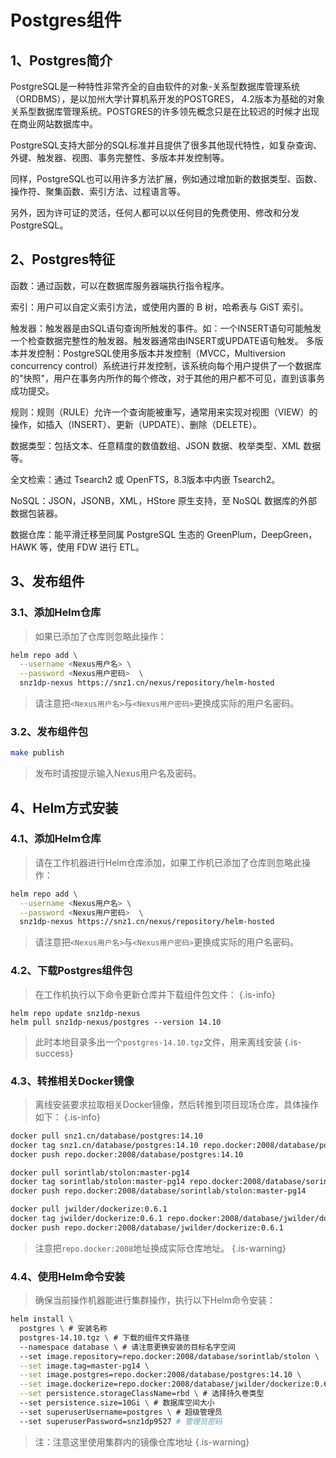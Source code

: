 # Postgres组件

## 1、Postgres简介

PostgreSQL是一种特性非常齐全的自由软件的对象-关系型数据库管理系统（ORDBMS），是以加州大学计算机系开发的POSTGRES，
4.2版本为基础的对象关系型数据库管理系统。POSTGRES的许多领先概念只是在比较迟的时候才出现在商业网站数据库中。

PostgreSQL支持大部分的SQL标准并且提供了很多其他现代特性，如复杂查询、外键、触发器、视图、事务完整性、多版本并发控制等。

同样，PostgreSQL也可以用许多方法扩展，例如通过增加新的数据类型、函数、操作符、聚集函数、索引方法、过程语言等。

另外，因为许可证的灵活，任何人都可以以任何目的免费使用、修改和分发PostgreSQL。


## 2、Postgres特征

函数：通过函数，可以在数据库服务器端执行指令程序。

索引：用户可以自定义索引方法，或使用内置的 B 树，哈希表与 GiST 索引。

触发器：触发器是由SQL语句查询所触发的事件。如：一个INSERT语句可能触发一个检查数据完整性的触发器。触发器通常由INSERT或UPDATE语句触发。 多版本并发控制：PostgreSQL使用多版本并发控制（MVCC，Multiversion concurrency control）系统进行并发控制，该系统向每个用户提供了一个数据库的"快照"，用户在事务内所作的每个修改，对于其他的用户都不可见，直到该事务成功提交。

规则：规则（RULE）允许一个查询能被重写，通常用来实现对视图（VIEW）的操作，如插入（INSERT）、更新（UPDATE）、删除（DELETE）。

数据类型：包括文本、任意精度的数值数组、JSON 数据、枚举类型、XML 数据等。

全文检索：通过 Tsearch2 或 OpenFTS，8.3版本中内嵌 Tsearch2。

NoSQL：JSON，JSONB，XML，HStore 原生支持，至 NoSQL 数据库的外部数据包装器。

数据仓库：能平滑迁移至同属 PostgreSQL 生态的 GreenPlum，DeepGreen，HAWK 等，使用 FDW 进行 ETL。

## 3、发布组件

### 3.1、添加Helm仓库

> 如果已添加了仓库则忽略此操作：

```bash
helm repo add \
  --username <Nexus用户名> \
  --password <Nexus用户密码>  \
  snz1dp-nexus https://snz1.cn/nexus/repository/helm-hosted
```

> 请注意把`<Nexus用户名>`与`<Nexus用户密码>`更换成实际的用户名密码。

### 3.2、发布组件包

```bash
make publish
```

> 发布时请按提示输入Nexus用户名及密码。


## 4、Helm方式安装

### 4.1、添加Helm仓库

> 请在工作机器进行Helm仓库添加，如果工作机已添加了仓库则忽略此操作：

```bash
helm repo add \
  --username <Nexus用户名> \
  --password <Nexus用户密码>  \
  snz1dp-nexus https://snz1.cn/nexus/repository/helm-hosted
```

> 请注意把`<Nexus用户名>`与`<Nexus用户密码>`更换成实际的用户名密码。

### 4.2、下载Postgres组件包

> 在工作机执行以下命令更新仓库并下载组件包文件：
{.is-info}

```
helm repo update snz1dp-nexus
helm pull snz1dp-nexus/postgres --version 14.10
```

> 此时本地目录多出一个`postgres-14.10.tgz`文件，用来离线安装
{.is-success}

### 4.3、转推相关Docker镜像

> 离线安装要求拉取相关Docker镜像，然后转推到项目现场仓库，具体操作如下：
{.is-info}

```bash
docker pull snz1.cn/database/postgres:14.10
docker tag snz1.cn/database/postgres:14.10 repo.docker:2008/database/postgres:14.10
docker push repo.docker:2008/database/postgres:14.10

docker pull sorintlab/stolon:master-pg14
docker tag sorintlab/stolon:master-pg14 repo.docker:2008/database/sorintlab/stolon:master-pg14
docker push repo.docker:2008/database/sorintlab/stolon:master-pg14

docker pull jwilder/dockerize:0.6.1
docker tag jwilder/dockerize:0.6.1 repo.docker:2008/database/jwilder/dockerize:0.6.1
docker push repo.docker:2008/database/jwilder/dockerize:0.6.1
```

> 注意把`repo.docker:2008`地址换成实际仓库地址。
{.is-warning}

### 4.4、使用Helm命令安装

> 确保当前操作机器能进行集群操作，执行以下Helm命令安装：

```bash
helm install \
  postgres \ # 安装名称
  postgres-14.10.tgz \ # 下载的组件文件路径
  --namespace database \ # 请注意更换安装的目标名字空间
  --set image.repository=repo.docker:2008/database/sorintlab/stolon \
  --set image.tag=master-pg14 \
  --set image.postgres=repo.docker:2008/database/postgres:14.10 \
  --set image.dockerize=repo.docker:2008/database/jwilder/dockerize:0.6.1 \
  --set persistence.storageClassName=rbd \ # 选择持久卷类型
  --set persistence.size=10Gi \ # 数据库空间大小
  --set superuserUsername=postgres \ # 超级管理员
  --set superuserPassword=snz1dp9527 # 管理员密码
```

> 注：注意这里使用集群内的镜像仓库地址
{.is-warning}

